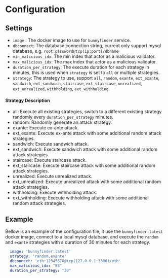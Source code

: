 
# Configuration
## Settings
- `image` : The docker image to use for `bunnyfinder` service.
- `dbconnect`: The database connection string, current only support mysql database, e.g. `root:password@tcp(ip:port)/dbname`
- `min_malicious_idx`: The min index that actor as a malicious validator.
- `max_malicious_idx`: The max index that actor as a malicious validator.
- `duration_per_strategy`: The execute duration for each strategy in minutes, this is used when `strategy` is set to `all` or multiple strategies.
- `strategy`: The strategy to use, support `all`, `random`, `exante`, `ext_exante`, `sandwich`, `ext_sandwich`, `staircase`, `ext_staircase`, `unrealized`, `ext_unrealized`, `withholding`, `ext_withholding`.

#### Strategy Description

* all: Execute all existing strategies, switch to a different existing strategy randomly every `duration_per_strategy` minutes.
* random: Randomly generate an attack strategy.
* exante: Execute ex-ante attack.
* ext_exante: Execute ex-ante attack with some additional random attack strategies.
* sandwich: Execute sandwich attack.
* ext_sandwich: Execute sandwich attack with some additional random attack strategies.
* staircase: Execute staircase attack.
* ext_staircase: Execute staircase attack with some additional random attack strategies.
* unrealized: Execute unrealized attack.
* ext_unrealized: Execute unrealized attack with some additional random attack strategies.
* withholding: Execute withholding attack.
* ext_withholding: Execute withholding attack with some additional random attack strategies.


## Example
Bellow is an example of the configuration file, it use the `bunnyfinder:latest` docker image, connect to a local mysql database, and execute the `random` and `exante` strategies with a duration of 30 minutes for each strategy.
```yaml
  image: 'bunnyfinder:latest'
  strategy: 'random,exante'
  dbconnect: 'eth:12345678@tcp(127.0.0.1:3306)/eth'
  max_malicious_idx: "85"
  duration_per_strategy: "30"
```
